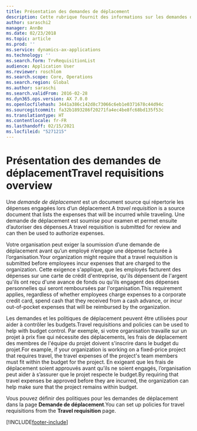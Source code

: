 ```yaml
---
title: Présentation des demandes de déplacement
description: Cette rubrique fournit des informations sur les demandes de déplacement. Une demande de déplacement documente les dépenses de déplacement prévues.
author: saraschi2
manager: AnnBe
ms.date: 02/23/2018
ms.topic: article
ms.prod: ''
ms.service: dynamics-ax-applications
ms.technology: ''
ms.search.form: TrvRequisitionList
audience: Application User
ms.reviewer: roschlom
ms.search.scope: Core, Operations
ms.search.region: Global
ms.author: saraschi
ms.search.validFrom: 2016-02-28
ms.dyn365.ops.version: AX 7.0.0
ms.openlocfilehash: 3441a386c142d8c73066c6eb1e0371678c44d94c
ms.sourcegitcommit: fa32b1893286f20271fa4ec4be8fc68bd135f53c
ms.translationtype: HT
ms.contentlocale: fr-FR
ms.lasthandoff: 02/15/2021
ms.locfileid: "5271215"
---
```

# <a name="travel-requisitions-overview"></a><span data-ttu-id="0d5e2-104">Présentation des demandes de déplacement</span><span class="sxs-lookup"><span data-stu-id="0d5e2-104">Travel requisitions overview</span></span>

<span data-ttu-id="0d5e2-105">Une *demande de déplacement* est un document source qui répertorie les dépenses engagées lors d’un déplacement.</span><span class="sxs-lookup"><span data-stu-id="0d5e2-105">A *travel requisition* is a source document that lists the expenses that will be incurred while traveling.</span></span> <span data-ttu-id="0d5e2-106">Une demande de déplacement est soumise pour examen et permet ensuite d’autoriser des dépenses.</span><span class="sxs-lookup"><span data-stu-id="0d5e2-106">A travel requisition is submitted for review and can then be used to authorize expenses.</span></span>

<span data-ttu-id="0d5e2-107">Votre organisation peut exiger la soumission d’une demande de déplacement avant qu’un employé n’engage une dépense facturée à l’organisation.</span><span class="sxs-lookup"><span data-stu-id="0d5e2-107">Your organization might require that a travel requisition is submitted before employees incur expenses that are charged to the organization.</span></span> <span data-ttu-id="0d5e2-108">Cette exigence s'applique, que les employés facturent des dépenses sur une carte de crédit d'entreprise, qu'ils dépensent de l'argent qu'ils ont reçu d'une avance de fonds ou qu'ils engagent des dépenses personnelles qui seront remboursées par l'organisation.</span><span class="sxs-lookup"><span data-stu-id="0d5e2-108">This requirement applies, regardless of whether employees charge expenses to a corporate credit card, spend cash that they received from a cash advance, or incur out-of-pocket expenses that will be reimbursed by the organization.</span></span>

<span data-ttu-id="0d5e2-109">Les demandes et les politiques de déplacement peuvent être utilisées pour aider à contrôler les budgets.</span><span class="sxs-lookup"><span data-stu-id="0d5e2-109">Travel requisitions and policies can be used to help with budget control.</span></span> <span data-ttu-id="0d5e2-110">Par exemple, si votre organisation travaille sur un projet à prix fixe qui nécessite des déplacements, les frais de déplacement des membres de l'équipe du projet doivent s'inscrire dans le budget du projet.</span><span class="sxs-lookup"><span data-stu-id="0d5e2-110">For example, if your organization is working on a fixed-price project that requires travel, the travel expenses of the project's team members must fit within the budget for the project.</span></span> <span data-ttu-id="0d5e2-111">En exigeant que les frais de déplacement soient approuvés avant qu’ils ne soient engagés, l’organisation peut aider à s’assurer que le projet respecte le budget.</span><span class="sxs-lookup"><span data-stu-id="0d5e2-111">By requiring that travel expenses be approved before they are incurred, the organization can help make sure that the project remains within budget.</span></span>

<span data-ttu-id="0d5e2-112">Vous pouvez définir des politiques pour les demandes de déplacement dans la page **Demande de déplacement**.</span><span class="sxs-lookup"><span data-stu-id="0d5e2-112">You can set up policies for travel requisitions from the **Travel requisition** page.</span></span>


[!INCLUDE[footer-include](../includes/footer-banner.md)]